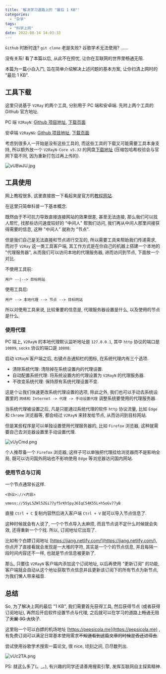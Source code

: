 ```yaml
---
title: '解决学习道路上的 "最后 1 KB"'
categories:
  - "杂学"
tags:
  - "科学上网"
date: 2022-08-14 14:03:33
---
```


`Github` 时断时连? `git clone` 老是失败? 谷歌学术无法使用? ......

没有关系! 看了本篇以后, 从此不在担忧, 让你在互联网的世界里畅通无阻.

本篇为一篇小白入门, 旨在简单介绍解决上述问题的基本方案, 让你扫清上网时的 "最后 1 KB".

<!-- more -->

## 工具下载

这里只说基于 `V2Ray` 的两个工具, 分别用于 PC 端和安卓端. 先附上两个工具的 Github 官方地址.

PC 端 `V2RayN`: [Github 项目地址](https://github.com/2dust/v2rayN/), [下载页面](https://github.com/2dust/v2rayN/releases/)

安卓端 `V2RayNG`: [Github 项目地址](https://github.com/2dust/v2rayNG/), [下载页面](https://github.com/2dust/v2rayNG/releases/)

考虑到很多人一开始是没有这些工具的, 而这些工具的下载又可能需要工具本身支持, 所以额外放一个 `V2RayN-Core v5.32` 的网盘[下载地址](https://ww-rm.lanzout.com/iPm0S09j6vqh/) (压缩包哈希校验会与官网下载不同, 因为重新打包过再上传的).

![vUBwJU.jpg](https://s1.ax1x.com/2022/08/14/vUBwJU.jpg)

## 工具使用

网上教程很多, 这里直接放一下看起来是官方的[教程网站](https://v2rayn.org/).

在这里只简单科普一下基本概念.

既然由于不可抗力导致直接连接网站的效果很差, 甚至无法连接, 那么我们可以找人帮忙, 找那些访问速度较好的 "中间人" 帮我们访问, 我们再从中间人那里间接获得需要的信息, 这种 "中间人" 就称为 "节点".

但是我们自己是无法直接和节点进行交互的, 所以需要工具来帮助我们传递需求, 而对于 `V2Ray` 这一类工具客户端, 其工作方式是在你自己的机器上搭建一个本地的 "代理服务器", 从而我们可以访问本地的代理服务器, 进而访问到节点, 下面放一个对比.

不使用工具前:

`用户 --|--> 目标网站`

使用工具后:

`用户 --> 本地代理 --> 节点 --> 目标网站`

所以对使用工具来说, 比较重要的信息是, 代理服务器设置是什么, 以及使用的节点是什么.

### 使用代理

PC 端上, `V2RayN` 的本地代理默认监听地址是 `127.0.0.1`, 其中 `http` 协议的端口是 `10809`, `socks` 协议的端口是 `10808`.

启动 `V2RayN` 客户端之后, 右键点击通知栏的图标, 在系统代理内有三个选项.

- 清除系统代理: 清除掉在系统设置内的代理设置.
- 自动配置系统代理: 将系统设置内的代理设置为 `V2RayN` 的代理服务器.
- 不改变系统代理: 保持原有系统代理设置不变.

这是个让我们快速更改系统代理设置的选项, 除此之外, 我们也可以手动去系统设置里的 `网络和 Internet -> 代理 -> 手动设置代理` 调整系统要使用的代理服务器.

当系统代理被设置之后, 凡是只能通过系统代理的软件 `http` 协议流量, 比如 `Edge` 和 `Chrome` 浏览器等, 都会经过 `V2RayN` 来转发给节点, 从而访问到目标网站.

但是某些程序是可以单独设置使用代理服务器的, 比如 `Firefox` 浏览器, 这种就需要自己去浏览器设置里手动设置代理.

![vUyCmd.png](https://s1.ax1x.com/2022/08/14/vUyCmd.png)

个人推荐备一个 `Firefox` 浏览器, 这样子可以单独把代理挂给浏览器而不是影响全局, 既可以访问国外网站也不影响使用 `Edge` 等浏览器访问国内网站.

### 使用节点与订阅

一个节点通常长这样.

`<协议>://<内容>`

`vmess://55yL5ZWl5ZGi77yf5rKh5pyJ6IqC54K55L+h5oGv77yB`

直接 `Ctrl + C` 复制内容然后进入客户端 `Ctrl + V` 就可以导入节点信息了.

这种时候就会有人说了, 一个个节点导入太麻烦, 而且节点说不定什么时候就会失效, 还得重新一个个找. 所以, 订阅地址它出现了.

比如有个白嫖订阅地址 [https://jiang.netlify.com/](https://jiang.netlify.com/), 你点开了直接看就会发现是一大堆的字符, 其实是一个个的节点信息, 并且每隔一段时间内容还不一样, 也就是节点信息被更新了.

那么, 只要往 `V2RayN` 客户端内添加这个订阅地址, 以后再使用 "更新订阅" 的功能, 客户端就会自动从这个地址获取节点信息并且更新该订阅下的所有节点为新节点, 为我们懒人带来福音.

## 总结

So, 为了解决上网的最后 "1 KB", 我们需要首先获得工具, 然后获得节点 (或者获得订阅地址), 再然后开启软件设置节点与代理, 之后就可以在学习的道路上畅通无阻了~~天翼 3G 太快了~~.

这里贴一个可以白嫖的机场地址 [https://pepsicola.me](https://pepsicola.me) , 有免费订阅可以满足日常基本使用需求~~不知道看到这篇文章的时候是否还进得去~~.

尝试使用谷歌学术搜索一篇论文, 很 nice, 顷刻之间, 已尽数列出.

![vUc2TA.png](https://s1.ax1x.com/2022/08/14/vUc2TA.png)

PS: 就这么多了(。_。), 有兴趣的同学还请善用搜索引擎, 发挥互联网自主探索精神.
